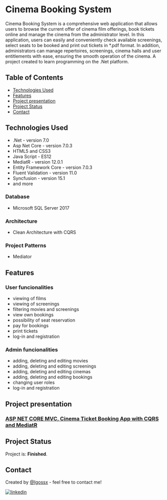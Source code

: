 # Cinema Booking System
Cinema Booking System is a comprehensive web application that allows users to browse the current offer of cinema film offerings, book tickets online and manage the cinema from the administrator level.
In this application, users can easily and conveniently check available screenings, select seats to be booked and print out tickets in *.pdf format.
In addition, administrators can manage repertoires, screenings, cinema halls and user entitlements with ease, ensuring the smooth operation of the cinema.
A project created to learn programming on the .Net platform.

## Table of Contents
* [Technologies Used](#technologies-used)
* [Features](#features)
* [Project presentation](#project-presentation)
* [Project Status](#project-status)
* [Contact](#contact)

## Technologies Used
- .Net - version 7.0
- Asp Net Core - version 7.0.3
- HTML5 and CSS3
- Java Script - ES12
- MediatR - version 12.0.1
- Entity Framework Core - version 7.0.3
- Fluent Validation - version 11.0
- Syncfusion - version 15.1
- and more

### Database
- Microsoft SQL Server 2017
  
### Architecture 
- Clean Architecture with CQRS

### Project Patterns
- Mediator

## Features

### User funcionalities
- viewing of films
- viewing of screenings
- filtering movies and screenings
- view own bookings
- possibility of seat reservation
- pay for bookings
- print tickets
- log-in and registration

### Admin funcionalities
- adding, deleting and editing movies
- adding, deleting and editing screenings
- adding, deleting and editing cinemas
- adding, deleting and editing bookings
- changing user roles
- log-in and registration

## Project presentation

### [ASP NET CORE MVC, Cinema Ticket Booking App with CQRS and MediatR]([link_to_film_page](https://www.youtube.com/watch?v=JWXmKoB8IEk))



## Project Status
Project is: **Finished**.

## Contact
Created by [@Igossx](https://www.github.com/igossx) - feel free to contact me!

[![linkedin](https://img.shields.io/badge/linkedin-0A66C2?style=for-the-badge&logo=linkedin&logoColor=white)](https://www.linkedin.com/in/igor-tarasinski) 
